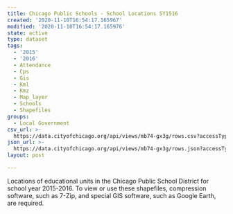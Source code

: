 ```yaml
---
title: Chicago Public Schools - School Locations SY1516
created: '2020-11-10T16:54:17.165967'
modified: '2020-11-10T16:54:17.165976'
state: active
type: dataset
tags:
  - '2015'
  - '2016'
  - Attendance
  - Cps
  - Gis
  - Kml
  - Kmz
  - Map_layer
  - Schools
  - Shapefiles
groups:
  - Local Government
csv_url: >-
  https://data.cityofchicago.org/api/views/mb74-gx3g/rows.csv?accessType=DOWNLOAD
json_url: >-
  https://data.cityofchicago.org/api/views/mb74-gx3g/rows.json?accessType=DOWNLOAD
layout: post

---
```

Locations of educational units in the Chicago Public School District for school year 2015-2016. To view or use these shapefiles, compression software, such as 7-Zip, and special GIS software, such as Google Earth, are required.
